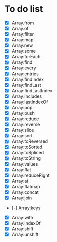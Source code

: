 # To do list
- [x] Array.from
- [x] Array.of
- [x] Array:filter
- [x] Array:map
- [x] Array.new
- [x] Array:some
- [x] Array:forEach
- [x] Array:find
- [x] Array:every
- [x] Array:entries
- [x] Array:findIndex
- [x] Array:findLast
- [x] Array:findLastIndex
- [x] Array:includes
- [x] Array:lastIndexOf
- [x] Array:pop
- [x] Array:push
- [x] Array:reduce
- [x] Array:reverse
- [x] Array:slice
- [x] Array:sort
- [x] Array:toReversed
- [x] Array:toSorted
- [x] Array:toSpliced
- [x] Array:toString
- [x] Array:values
- [x] Array:flat
- [x] Array:reduceRight
- [x] Array:at
- [x] Array:flatmap
- [x] Array:concat
- [x] Array:join
- [-] Array:keys
- [x] Array:with
- [x] Array:indexOf
- [x] Array:shift
- [x] Array:unshift